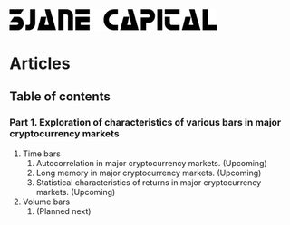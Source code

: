 <img src="3jane-logo-full.png" alt="3Jane Capital Logo" width=366/>

# Articles

## Table of contents

### **Part 1. Exploration of characteristics of various bars in major cryptocurrency markets**

1. Time bars
    1. Autocorrelation in major cryptocurrency markets. (Upcoming)
    2. Long memory in major cryptocurrency markets. (Upcoming)
    3. Statistical characteristics of returns in major cryptocurrency markets. (Upcoming)
2. Volume bars
    1. (Planned next)


